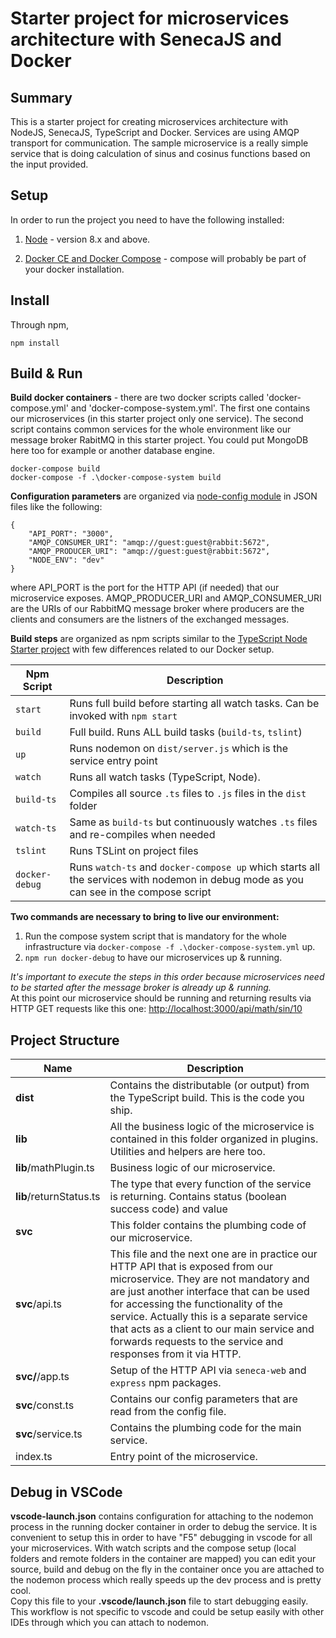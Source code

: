 # Starter project for microservices architecture with SenecaJS and Docker

## Summary
This is a starter project for creating microservices architecture with NodeJS, SenecaJS, TypeScript and Docker. Services are using AMQP transport for communication. The sample microservice is a really simple service that is doing calculation of sinus and cosinus functions based on the input provided.

## Setup
In order to run the project you need to have the following installed:

1. [Node](https://nodejs.org/en/download/) - version 8.x and above.  

2. [Docker CE and Docker Compose](https://docs.docker.com/engine/installation/) - compose will probably be part of your docker installation.

## Install
Through npm,
```
npm install
```
## Build & Run

**Build docker containers** - there are two docker scripts called 'docker-compose.yml' and 'docker-compose-system.yml'. The first one contains our microservices (in this starter project only one service). The second script contains common services for the whole environment like our message broker RabitMQ in this starter project. You could put MongoDB here too for example or another database engine.
```
docker-compose build
docker-compose -f .\docker-compose-system build
```

**Configuration parameters** are organized via [node-config module](https://www.npmjs.com/package/config) in JSON files like the following:
```
{
    "API_PORT": "3000",
    "AMQP_CONSUMER_URI": "amqp://guest:guest@rabbit:5672",
    "AMQP_PRODUCER_URI": "amqp://guest:guest@rabbit:5672",
    "NODE_ENV": "dev"
}
```
where API_PORT is the port for the HTTP API (if needed) that our microservice exposes. AMQP_PRODUCER_URI and AMQP_CONSUMER_URI are the URIs of our RabbitMQ message broker where producers are the clients and consumers are the listners of the exchanged messages.

**Build steps** are organized as npm scripts similar to the [TypeScript Node Starter project](https://github.com/Microsoft/TypeScript-Node-Starter#running-the-build) with few differences related to our Docker setup. 

| Npm Script | Description |
| ------------------------- | ------------------------------------------------------------------------------------------------- |
| `start`                   | Runs full build before starting all watch tasks. Can be invoked with `npm start`                  |
| `build`                   | Full build. Runs ALL build tasks (`build-ts`, `tslint`)                                           |
| `up`                      | Runs nodemon on `dist/server.js` which is the service entry point                                 |
| `watch`                   | Runs all watch tasks (TypeScript, Node).                                                          |
| `build-ts`                | Compiles all source `.ts` files to `.js` files in the `dist` folder                               |
| `watch-ts`                | Same as `build-ts` but continuously watches `.ts` files and re-compiles when needed               |
| `tslint`                  | Runs TSLint on project files                                                                      |
| `docker-debug`            | Runs `watch-ts` and `docker-compose up` which starts all the services with nodemon in debug mode as you can see in the compose script |


**Two commands are necessary to bring to live our environment:**
1. Run the compose system script that is mandatory for the whole infrastructure via `docker-compose -f .\docker-compose-system.yml` up. 
2. `npm run docker-debug` to have our microservices up & running.  

_It's important to execute the steps in this order because microservices need to be started after the message broker is already up & running._  
At this point our microservice should be running and returning results via HTTP GET requests like this one: [http://localhost:3000/api/math/sin/10](http://localhost:3000/api/math/sin/10)

## Project Structure

| Name | Description |
| ------------------------ | --------------------------------------------------------------------------------------------- |
| **dist**                 | Contains the distributable (or output) from the TypeScript build. This is the code you ship.  |
| **lib**                  | All the business logic of the microservice is contained in this folder organized in plugins. Utilities and helpers are here too.                                                                                        |
| **lib**/mathPlugin.ts    | Business logic of our microservice.                                                           |
| **lib**/returnStatus.ts  | The type that every function of the service is returning. Contains status (boolean success code) and value                                                                                                                      |
| **svc**                  | This folder contains the plumbing code of our microservice.                                   |
| **svc**/api.ts           | This file and the next one are in practice our HTTP API that is exposed from our microservice. They are not mandatory and are just another interface that can be used for accessing the functionality of the service. Actually this is a separate service that acts as a client to our main service and forwards requests to the service and responses from it via HTTP.                                                                                                                      |
| **svc/**/app.ts          | Setup of the HTTP API via `seneca-web` and `express` npm packages.                            |
| **svc**/const.ts         | Contains our config parameters that are read from the config file.                            |
| **svc**/service.ts       | Contains  the plumbing code for the main service.                                             |
| index.ts                 | Entry point of the microservice.                                                              |

## Debug in VSCode
**vscode-launch.json** contains configuration for attaching to the nodemon process in the running docker container in order to debug the service. It is convenient to setup this in order to have "F5" debugging in vscode for all your microservices. With watch scripts and the compose setup (local folders and remote folders in the container are mapped) you can edit your source, build and debug on the fly in the container once you are attached to the nodemon process which really speeds up the dev process and is pretty cool.  
Copy this file to your **.vscode/launch.json** file to start debugging easily.  
This workflow is not specific to vscode and could be setup easily with other IDEs through which you can attach to nodemon.
